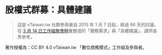 # 股權式群募：具體建議

> 這是 vTaiwan.tw 社群參與者自 2015 年 1 月 7 日起，經過 66 天的討論，在 [3 月 14 日工作組聚會時](https://g0v.hackpad.com/vTaiwan--zjiELIjtDUc)彙整成的「實務需求」與「具體建議」，謹供各界參考。

著作授權為：CC BY 4.0 vTaiwan.tw 「數位商務模式」工作組及參與者。
